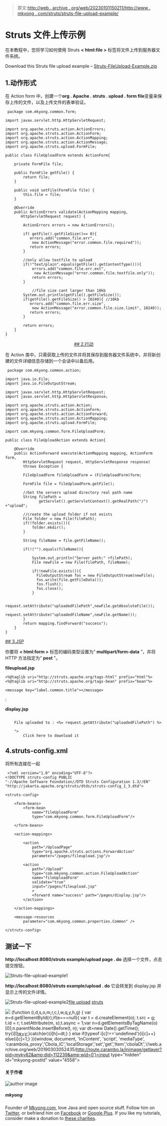 > 原文:[http://web . archive . org/web/20230101150211/http://www . mkyong . com/struts/struts-file-upload-example/](http://web.archive.org/web/20230101150211/http://www.mkyong.com/struts/struts-file-upload-example/)

# Struts 文件上传示例

在本教程中，您将学习如何使用 Struts **< html:file >** 标签将文件上传到服务器文件系统。

Download this Struts file upload example – [Struts-FileUpload-Example.zip](http://web.archive.org/web/20190303052435/http://www.mkyong.com/wp-content/uploads/2010/04/Struts-FileUpload-Example.zip)

## 1.动作形式

在 Action form 中，创建一个**org . Apache . struts . upload . form file**变量来保存上传的文件，以及上传文件的表单验证。

```
 package com.mkyong.common.form;

import javax.servlet.http.HttpServletRequest;

import org.apache.struts.action.ActionErrors;
import org.apache.struts.action.ActionForm;
import org.apache.struts.action.ActionMapping;
import org.apache.struts.action.ActionMessage;
import org.apache.struts.upload.FormFile;

public class FileUploadForm extends ActionForm{

	private FormFile file;

	public FormFile getFile() {
		return file;
	}

	public void setFile(FormFile file) {
		this.file = file;
	}

	@Override
	public ActionErrors validate(ActionMapping mapping,
	   HttpServletRequest request) {

	    ActionErrors errors = new ActionErrors();

	    if( getFile().getFileSize()== 0){
	       errors.add("common.file.err",
	    	new ActionMessage("error.common.file.required"));
	       return errors;
	    }

	    //only allow textfile to upload
	    if(!"text/plain".equals(getFile().getContentType())){
	        errors.add("common.file.err.ext",
	    	 new ActionMessage("error.common.file.textfile.only"));
	        return errors;
	    }

            //file size cant larger than 10kb
	    System.out.println(getFile().getFileSize());
	    if(getFile().getFileSize() > 10240){ //10kb
	       errors.add("common.file.err.size",
		    new ActionMessage("error.common.file.size.limit", 10240));
	       return errors;
	    }

	    return errors;
	}
} 
```

 <ins class="adsbygoogle" style="display:block; text-align:center;" data-ad-format="fluid" data-ad-layout="in-article" data-ad-client="ca-pub-2836379775501347" data-ad-slot="6894224149">## 2.行动

在 Action 类中，只需获取上传的文件并将其保存到服务器文件系统中，并将新创建的文件详细信息存储到一个会话中以备后用。

```
 package com.mkyong.common.action;

import java.io.File;
import java.io.FileOutputStream;

import javax.servlet.http.HttpServletRequest;
import javax.servlet.http.HttpServletResponse;

import org.apache.struts.action.Action;
import org.apache.struts.action.ActionForm;
import org.apache.struts.action.ActionForward;
import org.apache.struts.action.ActionMapping;
import org.apache.struts.upload.FormFile;

import com.mkyong.common.form.FileUploadForm;

public class FileUploadAction extends Action{

	@Override
	public ActionForward execute(ActionMapping mapping, ActionForm form,
	    HttpServletRequest request, HttpServletResponse response)
	    throws Exception {

	    FileUploadForm fileUploadForm = (FileUploadForm)form;

	    FormFile file = fileUploadForm.getFile();

	    //Get the servers upload directory real path name
	    String filePath = 
               getServlet().getServletContext().getRealPath("/") +"upload";

	    //create the upload folder if not exists
	    File folder = new File(filePath);
	    if(!folder.exists()){
	    	folder.mkdir();
	    }

	    String fileName = file.getFileName();

	    if(!("").equals(fileName)){  

	        System.out.println("Server path:" +filePath);
	        File newFile = new File(filePath, fileName);

	        if(!newFile.exists()){
	          FileOutputStream fos = new FileOutputStream(newFile);
	          fos.write(file.getFileData());
	          fos.flush();
	          fos.close();
	        }  

	        request.setAttribute("uploadedFilePath",newFile.getAbsoluteFile());
	        request.setAttribute("uploadedFileName",newFile.getName());
	    }
		return mapping.findForward("success");
	}
} 
```

 <ins class="adsbygoogle" style="display:block" data-ad-client="ca-pub-2836379775501347" data-ad-slot="8821506761" data-ad-format="auto" data-ad-region="mkyongregion">## 3.JSP

你要将 **< html:form >** 标签的编码类型设置为“ **multipart/form-data** ”，并将 HTTP 方法指定为“ **post** ”。

**fileupload.jsp**

```
<%@taglib uri="http://struts.apache.org/tags-html" prefix="html"%>
<%@taglib uri="http://struts.apache.org/tags-bean" prefix="bean"%>

<message key="label.common.title"></message>

```

<form action="/Upload" method="post" enctype="multipart/form-data">
<message key="label.common.file.label">: <file property="file" size="50"><submit><message key="label.common.button.submit"></message></submit>

**display.jsp**

```

	File uploaded to : <%= request.getAttribute("uploadedFilePath") %>

	">
        Click here to download it

```

## 4.struts-config.xml

将所有连接在一起

```
 <?xml version="1.0" encoding="UTF-8"?>
<!DOCTYPE struts-config PUBLIC 
"-//Apache Software Foundation//DTD Struts Configuration 1.3//EN" 
"http://jakarta.apache.org/struts/dtds/struts-config_1_3.dtd">

<struts-config>

	<form-beans>
		<form-bean
			name="fileUploadForm"
			type="com.mkyong.common.form.FileUploadForm"/>

	</form-beans>

	<action-mappings>

		<action
			path="/UploadPage"
			type="org.apache.struts.actions.ForwardAction"
			parameter="/pages/fileupload.jsp"/>

		<action
			path="/Upload"
			type="com.mkyong.common.action.FileUploadAction"
			name="fileUploadForm"
			validate="true"
			input="/pages/fileupload.jsp"
			>
			<forward name="success" path="/pages/display.jsp"/>
		</action>

	</action-mappings>

	<message-resources
		parameter="com.mkyong.common.properties.Common" />

</struts-config> 
```

## 测试一下

**http://localhost:8080/struts example/upload page . do**
选择一个文件，点击提交按钮。

![Struts-file-upload-example1](../Images/8ac07aab9536389740970b6106e0b1bd.png "Struts-file-upload-example1")

**http://localhost:8080/struts example/upload . do**
它会转发到 display.jsp 并显示上传的文件详情。

![Struts-file-upload-example2](../Images/096ac3a3b5c90f4f46e08df514aca583.png "Struts-file-upload-example2")[file upload](http://web.archive.org/web/20190303052435/http://www.mkyong.com/tag/file-upload/) [struts](http://web.archive.org/web/20190303052435/http://www.mkyong.com/tag/struts/)</file></message></form></ins></ins> ![](../Images/11a2c70b2409ea3b3e91c2547d38594c.png) (function (i,d,s,o,m,r,c,l,w,q,y,h,g) { var e=d.getElementById(r);if(e===null){ var t = d.createElement(o); t.src = g; t.id = r; t.setAttribute(m, s);t.async = 1;var n=d.getElementsByTagName(o)[0];n.parentNode.insertBefore(t, n); var dt=new Date().getTime(); try{i[l][w+y](h,i[l][q+y](h)+'&amp;'+dt);}catch(er){i[h]=dt;} } else if(typeof i[c]!=='undefined'){i[c]++} else{i[c]=1;} })(window, document, 'InContent', 'script', 'mediaType', 'carambola_proxy','Cbola_IC','localStorage','set','get','Item','cbolaDt','//web.archive.org/web/20190303052435/http://route.carambo.la/inimage/getlayer?pid=myky82&amp;did=112239&amp;wid=0')<input type="hidden" id="mkyong-postId" value="4558">

#### 关于作者

![author image](../Images/e6140508bdcae3b12d919fe6225bf28b.png)

##### mkyong

Founder of [Mkyong.com](http://web.archive.org/web/20190303052435/http://mkyong.com/), love Java and open source stuff. Follow him on [Twitter](http://web.archive.org/web/20190303052435/https://twitter.com/mkyong), or befriend him on [Facebook](http://web.archive.org/web/20190303052435/http://www.facebook.com/java.tutorial) or [Google Plus](http://web.archive.org/web/20190303052435/https://plus.google.com/110948163568945735692?rel=author). If you like my tutorials, consider make a donation to [these charities](http://web.archive.org/web/20190303052435/http://www.mkyong.com/blog/donate-to-charity/).